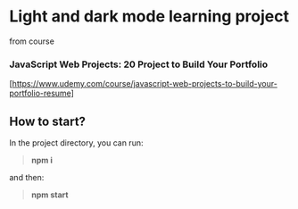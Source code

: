 # Light and dark mode learning project

from course

### JavaScript Web Projects: 20 Project to Build Your Portfolio

[https://www.udemy.com/course/javascript-web-projects-to-build-your-portfolio-resume]

## How to start?

In the project directory, you can run:

> **npm i**

and then:

> **npm start**
